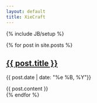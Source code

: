```yaml
---
layout: default
title: XieCraft
---
```

{% include JB/setup %}

{% for post in site.posts %}
  <h2><a href="{{ post.url }}">{{ post.title }}</a></h2> 
  <p class="author">
      {{ post.date | date: "%e %B, %Y"}}
  </p>
  <div class="content">
    {{ post.content }}
  </div>
{% endfor %}
